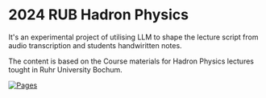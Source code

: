 # 2024 RUB Hadron Physics

It's an experimental project of utilising LLM to shape the lecture script from audio transcription and students handwiritten notes.

The content is based on the Course materials for Hadron Physics lectures tought in Ruhr University Bochum.

[![Pages](https://img.shields.io/badge/Pages-RUB%20Hadron%20Physics-blue)](https://mmikhasenko.github.io/LM-Notes-HadronPhysics/)
